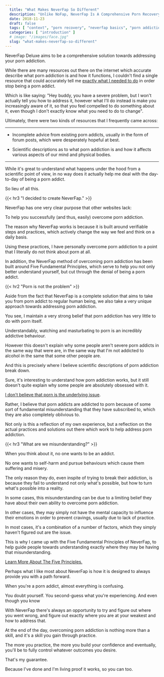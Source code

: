 ```yaml
---
  title: "What Makes NeverFap So Different"
  description: "Unlike NoFap, NeverFap Is A Comprehensive Porn Recovery Solution. With The Five Fundamental Principles Of Neverfap We Can Easily Give Up Porn."
  date: 2018-11-23
  draft: false
  tags: [ "context", "porn recovery", "neverfap basics", "porn addiction", "addiction", "awareness", "nofap", "neverfap", "neverfap deluxe", "nofap alternative" ]
  categories: [ "introduction" ]
  # image: "/images/face.jpg"
  slug: "what-makes-neverfap-so-different"
---
```


NeverFap Deluxe aims to be a comprehensive solution towards addressing your porn addiction. 

While there are many resources out there on the internet which accurate describe what porn addiction is and how it functions, I couldn't find a single resource that could accurately tell me <u>exactly what I needed to do</u> in order stop being a porn addict.

Which is like saying: "Hey buddy, you have a severe problem, but I won't actually tell you how to address it, however what I'll do instead is make you increasingly aware of it, so that you feel compelled to do something about it, even though I don't exactly know what you need to do to change".

Ultimately, there were two kinds of resources that I frequently came across:

<hr class="hrul"/>

- Incomplete advice from existing porn addicts, usually in the form of forum posts, which were desperately hopeful at best.

- Scientific descriptions as to what porn addiction is and how it affects various aspects of our mind and physical bodies.

<hr class="hrul"/>

While it's great to understand what happens under the hood from a scientific point of view, in no way does it actually help me deal with the day-to-day of being a porn addict.

So lieu of all this.


{{< hr3 "I decided to create NeverFap." >}}


NeverFap has one very clear purpose that other websites lack: 

To help you successfully (and thus, easily) overcome porn addiction. 

The reason why NeverFap works is because it is built around verifiable steps and practices, which actively change the way we feel and think on a daily basis. 

Using these practices, I have personally overcome porn addiction to a point that I literally do not think about porn at all. 

In addition, the NeverFap method of overcoming porn addiction has been built around Five Fundamental Principles, which serve to help you not only better understand yourself, but cut through the denial of being a porn addict.


{{< hr2 "Porn is not the problem" >}} 


Aside from the fact that NeverFap is a complete solution that aims to take you from porn addict to regular human being, we also take a very unique approach towards addressing porn addiction.

You see, I maintain a very strong belief that porn addiction has very little to do with porn itself. 

Understandably, watching and masturbating to porn is an incredibly addictive behaviour. 

However this doesn't explain why some people aren't severe porn addicts in the same way that were are, in the same way that I'm not addicted to alcohol in the same that some other people are. 

And this is precisely where I believe scientific descriptions of porn addiction break down.

Sure, it's interesting to understand how porn addiction works, but it still doesn't quite explain why some people are absolutely obsessed with it.

<u>I don't believe that porn is the underlying issue</u>.

Rather, I believe that porn addicts are addicted to porn because of some sort of fundamental misunderstanding that they have subscribed to, which they are also completely oblivious to.

Not only is this a reflection of my own experience, but a reflection on the actual practices and solutions out there which work to help address porn addiction.


{{< hr3 "What are we misunderstanding?" >}}


When you think about it, no one wants to be an addict. 

No one wants to self-harm and pursue behaviours which cause them suffering and misery. 

The only reason they do, even inspite of trying to break their addiction, is because they fail to understand not only what's possible, but how to turn what's possible into a reality.

In some cases, this misunderstanding can be due to a limiting belief they have about their own ability to overcome porn addiction. 

In other cases, they may simply not have the mental capacity to influence their emotions in order to prevent cravings, usually due to lack of practice.

In most cases, it's a combination of a number of factors, which they simply haven't figured out are the issue. 

This is why I came up with the Five Fundamental Principles of NeverFap, to help guide people towards understanding exactly where they may be having that misunderstanding.

<div class="button__wrapper">
  <a
    class="button button__secondary"
    href="/articles/the-five-fundamental-principles-of-neverfap"
    >Learn More About The Five Principles.</a
  >
</div>

Perhaps what I like most about NeverFap is how it is designed to always provide you with a path forward.

When you're a porn addict, almost everything is confusing. 

You doubt yourself. You second-guess what you're experiencing. And even though you know  

With NeverFap there's always an opportunity to try and figure out where you went wrong, and figure out exactly where you are at your weakest and how to address that. 

At the end of the day, overcoming porn addiction is nothing more than a skill, and it's a skill you gain through practice. 

The more you practice, the more you build your confidence and eventually, you'll be to fully control whatever outcomes you desire. 

That's my guarantee. 

Because I've done and I'm living proof it works, so you can too. 



